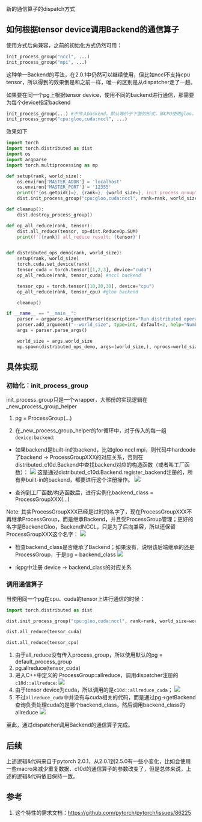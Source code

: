 新的通信算子的dispatch方式

## 如何根据tensor device调用Backend的通信算子
使用方式后向兼容，之前的初始化方式仍然可用：
```py
init_process_group("nccl", ...)
init_process_group("mpi", ...)
```
这种单一Backend的写法，在2.0.1中仍然可以继续使用，但比如nccl不支持cpu tensor，所以得到的效果倒是和之前一样，唯一的区别是从dispatcher走了一趟。


如果要在同一个pg上根据tensor device，使用不同的backend进行通信，那需要为每个device指定backend
```py
init_process_group(...) #不传入backend，默认等价于下面的形式，即CPU使用gloo，cuda使用nccl
init_process_group("cpu:gloo,cuda:nccl", ...)
```

效果如下
```py
import torch
import torch.distributed as dist
import os
import argparse
import torch.multiprocessing as mp

def setup(rank, world_size):
    os.environ['MASTER_ADDR'] = 'localhost'
    os.environ['MASTER_PORT'] = '12355'
    print(f"{os.getpid()=}, {rank=}, {world_size=}, init process group")
    dist.init_process_group("cpu:gloo,cuda:nccl", rank=rank, world_size=world_size)

def cleanup():
    dist.destroy_process_group()

def op_all_reduce(rank, tensor):
    dist.all_reduce(tensor, op=dist.ReduceOp.SUM)
    print(f'[{rank}] all_reduce result: {tensor}')


def distributed_ops_demo(rank, world_size):
    setup(rank, world_size)
    torch.cuda.set_device(rank)
    tensor_cuda = torch.tensor([1,2,3], device="cuda")
    op_all_reduce(rank, tensor_cuda) #nccl backend

    tensor_cpu = torch.tensor([10,20,30], device="cpu")
    op_all_reduce(rank, tensor_cpu) #gloo backend

    cleanup()

if __name__ == "__main__":
    parser = argparse.ArgumentParser(description="Run distributed operations")
    parser.add_argument("--world_size", type=int, default=2, help="Number of processes (world size)")
    args = parser.parse_args()

    world_size = args.world_size
    mp.spawn(distributed_ops_demo, args=(world_size,), nprocs=world_size, join=True)

```


## 具体实现

### 初始化：init_process_group

init_process_group只是一个wrapper，大部份的实现逻辑在_new_process_group_helper

1. pg = ProcessGroup(...)

2. 在_new_process_group_helper的for循环中，对于传入的每一组`device:backend`:

- 如果backend是built-in的backend，比如gloo nccl mpi，则代码中hardcode了backend -> ProcessGroupXXX的对应关系，否则在distributed_c10d.Backend中查找backend对应的构造函数（或者叫工厂函数）：
![](https://raw.githubusercontent.com/LamForest/pics/main/obsidian/20241102202702.png)
这是通过distributed_c10d.Backend.register_backend注册的，所有非built-in的backend，都要进行这个注册操作。
![](https://raw.githubusercontent.com/LamForest/pics/main/obsidian/20241102202900.png)



- 查询到工厂函数/构造函数后，进行实例化backend_class = ProcessGroupXXX(...)

Note: 其实ProcessGroupXXX已经是过时的名字了，现在ProcessGroupXXX不再继承ProcessGroup，而是继承Backend，并且受ProcessGroup管理；更好的名字是BackendGloo，BackendNCCL，只是为了后向兼容，所以还保留ProcessGroupXXX这个名字：
![](https://raw.githubusercontent.com/LamForest/pics/main/obsidian/20241102202015.png)

- 检查backend_class是否继承了Backend；如果没有，说明该后端继承的还是ProcessGroup，于是pg = backend_class
![](https://raw.githubusercontent.com/LamForest/pics/main/obsidian/20241102202248.png)

- 向pg中注册 device -> backend_class的对应关系


### 调用通信算子
当使用同一个pg在cpu、cuda的tensor上进行通信的时候：
```py
import torch.distributed as dist

dist.init_process_group("cpu:gloo,cuda:nccl", rank=rank, world_size=world_size)

dist.all_reduce(tensor_cuda)

dist.all_reduce(tensor_cpu)
```

1. 由于all_reduce没有传入process_group，所以使用默认的pg = default_process_group
2. pg.allreduce(tensor_cuda)
3. 进入C++中定义的 ProcessGroup::allreduce，调用dispatcher注册的`c10d::allreduce`:
![](https://raw.githubusercontent.com/LamForest/pics/main/obsidian/20241102204359.png)
4. 由于tensor device为cuda，所以调用的是`c10d::allreduce_cuda`；
![](https://raw.githubusercontent.com/LamForest/pics/main/obsidian/20241102204458.png)
5. 不过`allreduce_cuda`中并没有与cuda相关的代码，而是通过pg->getBackend查询负责处理cuda的是哪个backend_class，然后调用backend_class的allreduce
![](https://raw.githubusercontent.com/LamForest/pics/main/obsidian/20241102204711.png)

至此，通过dispatcher调用Backend的通信算子完成。

## 后续
上述逻辑&代码来自于pytorch 2.0.1，从2.0.1到2.5.0有一些小变化，比如会使用一些macro来减少重复数据、c10d的通信算子的参数改变了，但是总体来说，上述的逻辑&代码依旧保持一致。

## 参考

1. 这个特性的需求文档：https://github.com/pytorch/pytorch/issues/86225

